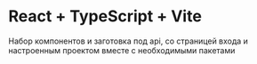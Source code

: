 # React + TypeScript + Vite

Набор компонентов и заготовка под api, со страницей входа и настроенным проектом вместе с необходимыми пакетами